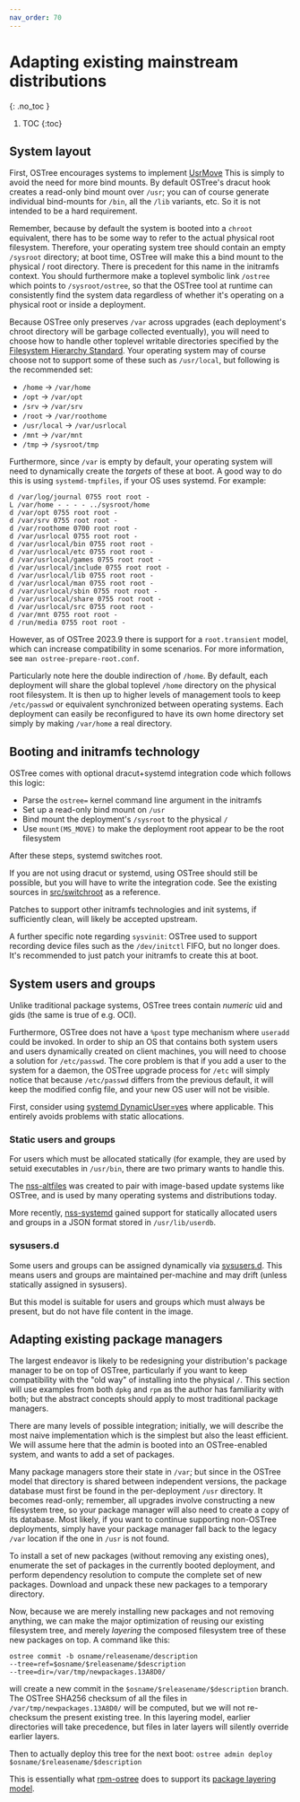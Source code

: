 ```yaml
---
nav_order: 70
---
```


# Adapting existing mainstream distributions
{: .no_toc }

1. TOC
{:toc}

<!-- SPDX-License-Identifier: (CC-BY-SA-3.0 OR GFDL-1.3-or-later) -->

## System layout

First, OSTree encourages systems to implement
[UsrMove](http://www.freedesktop.org/wiki/Software/systemd/TheCaseForTheUsrMerge/)
This is simply to avoid the need for more bind mounts.  By default
OSTree's dracut hook creates a read-only bind mount over `/usr`; you
can of course generate individual bind-mounts for `/bin`, all the
`/lib` variants, etc.  So it is not intended to be a hard requirement.

Remember, because by default the system is booted into a `chroot`
equivalent, there has to be some way to refer to the actual physical
root filesystem.  Therefore, your operating system tree should contain
an empty `/sysroot` directory; at boot time, OSTree will make this a
bind mount to the physical / root directory.  There is precedent for
this name in the initramfs context.  You should furthermore make a
toplevel symbolic link `/ostree` which points to `/sysroot/ostree`, so
that the OSTree tool at runtime can consistently find the system data
regardless of whether it's operating on a physical root or inside a
deployment.

Because OSTree only preserves `/var` across upgrades (each
deployment's chroot directory will be garbage collected
eventually), you will need to choose how to handle other
toplevel writable directories specified by the [Filesystem Hierarchy Standard](http://www.pathname.com/fhs/).
Your operating system may of course choose
not to support some of these such as `/usr/local`, but following is the
recommended set:

 - `/home` → `/var/home`
 - `/opt` → `/var/opt`
 - `/srv` → `/var/srv`
 - `/root` → `/var/roothome`
 - `/usr/local` → `/var/usrlocal`
 - `/mnt` → `/var/mnt`
 - `/tmp` → `/sysroot/tmp`

Furthermore, since `/var` is empty by default, your operating system
will need to dynamically create the *targets* of these at boot.  A
good way to do this is using `systemd-tmpfiles`, if your OS uses
systemd.  For example:

```
d /var/log/journal 0755 root root -
L /var/home - - - - ../sysroot/home
d /var/opt 0755 root root -
d /var/srv 0755 root root -
d /var/roothome 0700 root root -
d /var/usrlocal 0755 root root -
d /var/usrlocal/bin 0755 root root -
d /var/usrlocal/etc 0755 root root -
d /var/usrlocal/games 0755 root root -
d /var/usrlocal/include 0755 root root -
d /var/usrlocal/lib 0755 root root -
d /var/usrlocal/man 0755 root root -
d /var/usrlocal/sbin 0755 root root -
d /var/usrlocal/share 0755 root root -
d /var/usrlocal/src 0755 root root -
d /var/mnt 0755 root root -
d /run/media 0755 root root -
```

However, as of OSTree 2023.9 there is support for a `root.transient`
model, which can increase compatibility in some scenarios.  For more
information, see `man ostree-prepare-root.conf`.

Particularly note here the double indirection of `/home`.  By default,
each deployment will share the global toplevel `/home` directory on
the physical root filesystem.  It is then up to higher levels of
management tools to keep `/etc/passwd` or equivalent synchronized
between operating systems.  Each deployment can easily be reconfigured
to have its own home directory set simply by making `/var/home` a real
directory.

## Booting and initramfs technology

OSTree comes with optional dracut+systemd integration code which follows
this logic:

- Parse the `ostree=` kernel command line argument in the initramfs
- Set up a read-only bind mount on `/usr`
- Bind mount the deployment's `/sysroot` to the physical `/`
- Use `mount(MS_MOVE)` to make the deployment root appear to be the root filesystem

After these steps, systemd switches root.

If you are not using dracut or systemd, using OSTree should still be
possible, but you will have to write the integration code. See the
existing sources in
[src/switchroot](https://github.com/ostreedev/ostree/tree/main/src/switchroot)
as a reference.

Patches to support other initramfs technologies and init systems, if
sufficiently clean, will likely be accepted upstream.

A further specific note regarding `sysvinit`: OSTree used to support
recording device files such as the `/dev/initctl` FIFO, but no longer
does.  It's recommended to just patch your initramfs to create this at
boot.

## System users and groups

Unlike traditional package systems, OSTree trees contain *numeric* uid
and gids (the same is true of e.g. OCI).

Furthermore, OSTree does not have a `%post` type mechanism
where `useradd` could be invoked.  In order to ship an OS that
contains both system users and users dynamically created on client
machines, you will need to choose a solution for `/etc/passwd`.  The
core problem is that if you add a user to the system for a daemon, the
OSTree upgrade process for `/etc` will simply notice that because
`/etc/passwd` differs from the previous default, it will keep the
modified config file, and your new OS user will not be visible.  

First, consider using [systemd DynamicUser=yes](https://0pointer.net/blog/dynamic-users-with-systemd.html)
where applicable.  This entirely avoids problems with static
allocations.

### Static users and groups

For users which must be allocated statically (for example, they
are used by setuid executables in `/usr/bin`, there are two
primary wants to handle this.

The [nss-altfiles](https://github.com/aperezdc/nss-altfiles)
was created to pair with image-based update systems like OSTree,
and is used by many operating systems and distributions today.

More recently, [nss-systemd](https://www.freedesktop.org/software/systemd/man/nss-systemd.html)
gained support for statically allocated users and groups in
a JSON format stored in `/usr/lib/userdb`.

### sysusers.d

Some users and groups can be assigned dynamically via [sysusers.d](https://www.freedesktop.org/software/systemd/man/sysusers.d.html).  This means users and groups are maintained per-machine and may drift (unless statically assigned in sysusers).

But this model is suitable for users and groups which must always be present,
but do not have file content in the image.

## Adapting existing package managers

The largest endeavor is likely to be redesigning your distribution's
package manager to be on top of OSTree, particularly if you want to
keep compatibility with the "old way" of installing into the physical
`/`.  This section will use examples from both `dpkg` and `rpm` as the
author has familiarity with both; but the abstract concepts should
apply to most traditional package managers.

There are many levels of possible integration; initially, we will
describe the most naive implementation which is the simplest but also
the least efficient.  We will assume here that the admin is booted
into an OSTree-enabled system, and wants to add a set of packages.

Many package managers store their state in `/var`; but since in the
OSTree model that directory is shared between independent versions,
the package database must first be found in the per-deployment `/usr`
directory.  It becomes read-only; remember, all upgrades involve
constructing a new filesystem tree, so your package manager will also
need to create a copy of its database.  Most likely, if you want to
continue supporting non-OSTree deployments, simply have your package
manager fall back to the legacy `/var` location if the one in `/usr`
is not found.

To install a set of new packages (without removing any existing ones),
enumerate the set of packages in the currently booted deployment, and
perform dependency resolution to compute the complete set of new
packages.  Download and unpack these new packages to a temporary
directory.

Now, because we are merely installing new packages and not
removing anything, we can make the major optimization of reusing
our existing filesystem tree, and merely
*layering* the composed filesystem tree of
these new packages on top.  A command like this:

```
ostree commit -b osname/releasename/description
--tree=ref=$osname/$releasename/$description
--tree=dir=/var/tmp/newpackages.13A8D0/
```

will create a new commit in the `$osname/$releasename/$description`
branch.  The OSTree SHA256 checksum of all the files in
`/var/tmp/newpackages.13A8D0/` will be computed, but we will not
re-checksum the present existing tree.  In this layering model,
earlier directories will take precedence, but files in later layers
will silently override earlier layers.

Then to actually deploy this tree for the next boot:
`ostree admin deploy $osname/$releasename/$description`

This is essentially what [rpm-ostree](https://github.com/projectatomic/rpm-ostree/)
does to support its [package layering model](https://rpm-ostree.readthedocs.io/en/latest/manual/administrator-handbook/#hybrid-imagepackaging-via-package-layering).
